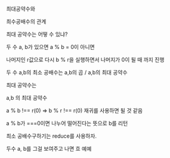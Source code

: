 최대공약수와

최수공배수의 관계

최대 공약수는 어떻 수 있냐? 

두 수 a, b가 있으면
a % b = 0이 아니면 

나머지인 r값으로 다시 b % r을 실행하면서 나머지가 0이 될 때 까지 진행

두 수 a,b의 최소 공배수는 a,b의 곱 / a,b의 최대 공약수

최대 공약수는

a,b 의 최대 공약수

a % b !== r(0) =>  b % r !== r(0) 재귀를 사용하면 될 것 같음 

a % b가 ===0이면 나누어 떨어진다는 뜻으로 b를 리턴

최소 공배수구하기는 reduce를 사용하자.

두수 a, b를 그걸 보여주고 나면 흐 예예 

